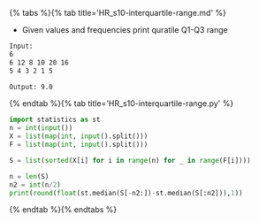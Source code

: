 {% tabs %}{% tab title='HR_s10-interquartile-range.md' %}

* Given values and frequencies print quratile Q1-Q3 range

```txt
Input:
6
6 12 8 10 20 16
5 4 3 2 1 5

Output: 9.0
```

{% endtab %}{% tab title='HR_s10-interquartile-range.py' %}

```py
import statistics as st
n = int(input())
X = list(map(int, input().split()))
F = list(map(int, input().split()))

S = list(sorted(X[i] for i in range(n) for _ in range(F[i])))

n = len(S)
n2 = int(n/2)
print(round(float(st.median(S[-n2:])-st.median(S[:n2])),1))
```

{% endtab %}{% endtabs %}
